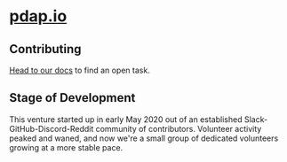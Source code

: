 # [pdap.io](https://pdap.io)

## Contributing
[Head to our docs](https://pdap.gitbook.io) to find an open task.

## Stage of Development
This venture started up in early May 2020 out of an established Slack-GitHub-Discord-Reddit community of contributors. Volunteer activity peaked and waned, and now we're a small group of dedicated volunteers growing at a more stable pace.

